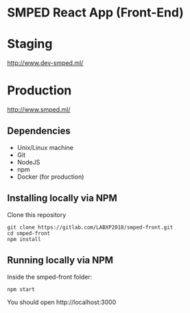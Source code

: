 # SMPED React App (Front-End)

# Staging

http://www.dev-smped.ml/

# Production

http://www.smped.ml/

## Dependencies

* Unix/Linux machine
* Git
* NodeJS
* npm
* Docker (for production)

## Installing locally via NPM

Clone this repository

```
git clone https://gitlab.com/LABXP2018/smped-front.git
cd smped-front
npm install
```

## Running locally via NPM

Inside the smped-front folder:
```
npm start
```
You should open http://localhost:3000
